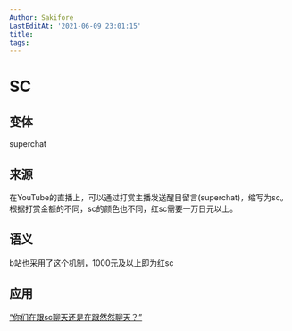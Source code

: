 ```yaml
---
Author: Sakifore
LastEditAt: '2021-06-09 23:01:15'
title:
tags:
---
```

# SC

## 变体

superchat

## 来源

在YouTube的直播上，可以通过打赏主播发送醒目留言(superchat)，缩写为sc。根据打赏金额的不同，sc的颜色也不同，红sc需要一万日元以上。

## 语义

b站也采用了这个机制，1000元及以上即为红sc

## 应用

[“你们在跟sc聊天还是在跟然然聊天？”](https://www.bilibili.com/video/BV1264y1o72k)

